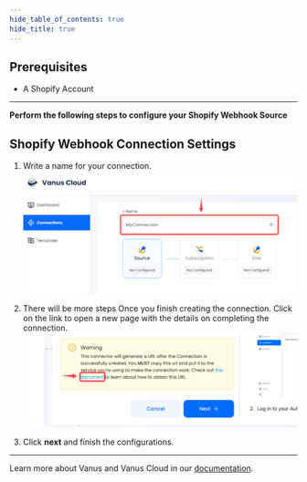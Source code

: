 ```yaml
--- 
hide_table_of_contents: true
hide_title: true
---
```


## Prerequisites

- A Shopify Account

---

**Perform the following steps to configure your Shopify Webhook Source**

## Shopify Webhook Connection Settings

1. Write a name for your connection.
   ![img.png](images/1.png)

2. There will be more steps Once you finish creating the connection. Click on the link to open a new page with the details on completing the connection.
   ![](images/warning.png)

3. Click **next** and finish the configurations.

---

Learn more about Vanus and Vanus Cloud in our [documentation](https://docs.vanus.ai).
